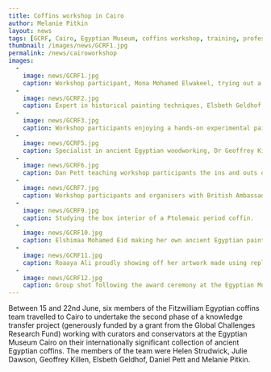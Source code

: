 ```yaml
---
title: Coffins workshop in Cairo
author: Melanie Pitkin
layout: news
tags: [GCRF, Cairo, Egyptian Museum, coffins workshop, training, professional development, knowledge transfer, capacity building]
thumbnail: /images/news/GCRF1.jpg
permalink: /news/cairoworkshop
images:
  -
    image: news/GCRF1.jpg
    caption: Workshop participant, Mona Mohamed Elwakeel, trying out a replica mallet and chisel.
  -
    image: news/GCRF2.jpg
    caption: Expert in historical painting techniques, Elsbeth Geldhof, explaining different types of pigments in ancient Egypt.
  -
    image: news/GCRF3.jpg
    caption: Workshop participants enjoying a hands-on experimental painting activity. 
  -
    image: news/GCRF5.jpg
    caption: Specialist in ancient Egyptian woodworking, Dr Geoffrey Killen, demonstrating the mallet and chisel. 
  -
    image: news/GCRF6.jpg
    caption: Dan Pett teaching workshop participants the ins and outs of photogrammetry. 
  -
    image: news/GCRF7.jpg
    caption: Workshop participants and organisers with British Ambassador to Egypt, Sir Geoffrey Adam, at the British Embassy in Cairo.
  -
    image: news/GCRF9.jpg
    caption: Studying the box interior of a Ptolemaic period coffin. 
  -
    image: news/GCRF10.jpg
    caption: Elshimaa Mohamed Eid making her own ancient Egyptian paintbrush in one of Elsbeth Geldhof's workshops.
  -
    image: news/GCRF11.jpg
    caption: Roaaya Ali proudly showing off her artwork made using replica ancient Egyptian brushes, pens and pigments. 
  -
    image: news/GCRF12.jpg
    caption: Group shot following the award ceremony at the Egyptian Museum Cairo. 
---
```


Between 15 and 22nd June, six members of the Fitzwilliam Egyptian coffins team travelled to Cairo to undertake the second phase of a knowledge transfer project (generously funded by a grant from the Global Challenges Research Fund) working with curators and conservators at the Egyptian Museum Cairo on their internationally significant collection of ancient Egyptian coffins. The members of the team were Helen Strudwick, Julie Dawson, Geoffrey Killen, Elsbeth Geldhof, Daniel Pett and Melanie Pitkin. 


